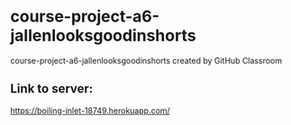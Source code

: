 # course-project-a6-jallenlooksgoodinshorts
course-project-a6-jallenlooksgoodinshorts created by GitHub Classroom

## Link to server:
https://boiling-inlet-18749.herokuapp.com/


